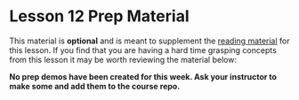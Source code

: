 # Lesson 12 Prep Material

This material is **optional** and is meant to supplement the [reading material](prepare.md) for this lesson. If you find that you are having a hard time grasping concepts from this lesson it may be worth reviewing the material below:

**No prep demos have been created for this week. Ask your instructor to make some and add them to the course repo.**